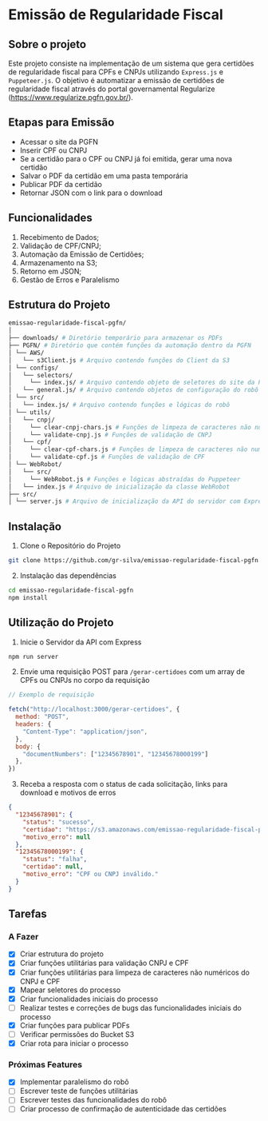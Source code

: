 # Emissão de Regularidade Fiscal

## Sobre o projeto

Este projeto consiste na implementação de um sistema que gera certidões de regularidade fiscal para CPFs e CNPJs utilizando `Express.js` e `Puppeteer.js`. O objetivo é automatizar a emissão de certidões de regularidade fiscal através do portal governamental Regularize (https://www.regularize.pgfn.gov.br/).

## Etapas para Emissão

- Acessar o site da PGFN
- Inserir CPF ou CNPJ
- Se a certidão para o CPF ou CNPJ já foi emitida, gerar uma nova certidão
- Salvar o PDF da certidão em uma pasta temporária
- Publicar PDF da certidão
- Retornar JSON com o link para o download

## Funcionalidades

1. Recebimento de Dados;
2. Validação de CPF/CNPJ;
3. Automação da Emissão de Certidões;
4. Armazenamento na S3;
5. Retorno em JSON;
6. Gestão de Erros e Paralelismo

## Estrutura do Projeto

```bash
emissao-regularidade-fiscal-pgfn/
│
├── downloads/ # Diretório temporário para armazenar os PDFs
├── PGFN/ # Diretório que contém funções da automação dentro da PGFN
│ └── AWS/
│   └── s3Client.js # Arquivo contendo funções do Client da S3
│ └── configs/
│   └── selectors/
│     └── index.js/ # Arquivo contendo objeto de seletores do site da PGFN
│   └── general.js/ # Arquivo contendo objetos de configuração do robô
│ └── src/
│   └── index.js/ # Arquivo contendo funções e lógicas do robô
│ └── utils/
│   └── cnpj/
│     └── clear-cnpj-chars.js # Funções de limpeza de caracteres não numéricos do CNPJ
│     └── validate-cnpj.js # Funções de validação de CNPJ
│   └── cpf/
│     └── clear-cpf-chars.js # Funções de limpeza de caracteres não numéricos do CPF
│     └── validate-cpf.js # Funções de validação de CPF
│ └── WebRobot/
│   └── src/
│     └── WebRobot.js # Funções e lógicas abstraídas do Puppeteer
│   └── index.js # Arquivo de inicialização da classe WebRobot
├── src/
│ └── server.js # Arquivo de inicialização da API do servidor com Express
```

## Instalação

1. Clone o Repositório do Projeto

```bash
git clone https://github.com/gr-silva/emissao-regularidade-fiscal-pgfn
```

2. Instalação das dependências

```bash
cd emissao-regularidade-fiscal-pgfn
npm install
```

## Utilização do Projeto

1. Inicie o Servidor da API com Express

```bash
npm run server
```

2. Envie uma requisição POST para `/gerar-certidoes` com um array de CPFs ou CNPJs no corpo da requisição

```JavaScript
// Exemplo de requisição

fetch("http://localhost:3000/gerar-certidoes", {
  method: "POST",
  headers: {
    "Content-Type": "application/json",
  },
  body: {
    "documentNumbers": ["12345678901", "12345678000199"]
  },
})

```

3. Receba a resposta com o status de cada solicitação, links para download e motivos de erros

```json
{
  "12345678901": {
    "status": "sucesso",
    "certidao": "https://s3.amazonaws.com/emissao-regularidade-fiscal-pgfn/Certidao-12345678901.pdf",
    "motivo_erro": null
  },
  "12345678000199": {
    "status": "falha",
    "certidao": null,
    "motivo_erro": "CPF ou CNPJ inválido."
  }
}
```

## Tarefas

### A Fazer

- [x] Criar estrutura do projeto
- [x] Criar funções utilitárias para validação CNPJ e CPF
- [x] Criar funções utilitárias para limpeza de caracteres não numéricos do CNPJ e CPF
- [x] Mapear seletores do processo
- [x] Criar funcionalidades iniciais do processo
- [ ] Realizar testes e correções de bugs das funcionalidades iniciais do processo
- [x] Criar funções para publicar PDFs
- [ ] Verificar permissões do Bucket S3
- [x] Criar rota para iniciar o processo

### Próximas Features

- [x] Implementar paralelismo do robô
- [ ] Escrever teste de funções utilitárias
- [ ] Escrever testes das funcionalidades do robô
- [ ] Criar processo de confirmação de autenticidade das certidões
